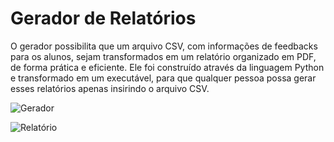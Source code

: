 # Gerador de Relatórios
 O gerador possibilita que um arquivo CSV, com informações de feedbacks para os alunos, sejam transformados em um relatório organizado em PDF, de forma prática e eficiente. Ele foi construído através da linguagem Python e transformado em um executável, para que qualquer pessoa possa gerar esses relatórios apenas insirindo o arquivo CSV.
 
![Gerador](https://github.com/user-attachments/assets/169895e5-12bd-4d12-a02a-df319d746202)

![Relatório](https://github.com/user-attachments/assets/0fc657fa-e4c2-4a87-a94e-e72438aa823a)
